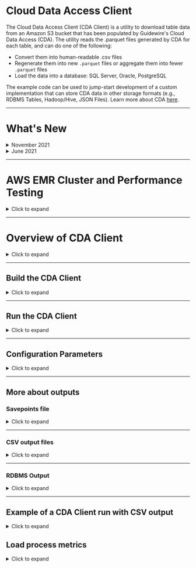 # Cloud Data Access Client

The Cloud Data Access Client (CDA Client) is a utility to download table data from an Amazon S3 bucket that has been populated by Guidewire's Cloud Data Access (CDA). The utility reads the .parquet files generated by CDA for each table, and can do one of the following:
- Convert them into human-readable .csv files
- Regenerate them into new `.parquet` files or aggregate them into fewer `.parquet` files
- Load the data into a database: SQL Server, Oracle, PostgreSQL

The example code can be used to jump-start development of a custom implementation that can store CDA data in other storage formats (e.g., RDBMS Tables, Hadoop/Hive, JSON Files).
Learn more about CDA [here](https://docs.guidewire.com/cloud/cda/banff/index.html).

- - - 
# What's New
<details>
<summary>November 2021</summary>
<dl><dt><tt>Spark JDBC Sink write for "RAW" data output</tt></dt>
<dd>Added a new class - SparkJDBCWriter - which extends JdbcOutputWriter.</dd>
<dd>This class implements the Spark JDBC sink write to the database, and provides significant performance improvements as compared to the prepared statements used in JdbcOutputWriter.</dd>
<dd>The df.collect() activity in JdbcOutputWriter was causing all data from the collapsed dataframe to be written to memory in the Driver node, causing out-of-memory errors for larger tables. This has been corrected.</dd>
</dl>
<dl><dt><tt>Additional config.yaml settings</tt></dt>
<dd>outputSettings | jdbcBatchSize - batch size of database writes - specific to JdbcOutputWriter Raw/Merged only</dd>
<dd>outputSettings | exportTarget - additional option - jdbc_v2 - used for new jdbc sink write to database</dd>
<dd>jdbcV2Connection - connection information for jdbc sink operation</dd>
<dd>performanceTuning | sparkMaster - set to 'local' for running local mode, or 'yarn' for running on EMR</dd>
</dl>
<dl><dt><tt>Items of note</tt></dt>
<dd>"RAW" and "MERGED" settings in config.yaml: when exportTarget is jdbc_v2, set both saveIntoJdbcRaw and saveIntoJdbcMerged to false</dd>
<dd>New "jdbc_v2" exportTarget setting ONLY writes out "RAW" data to the database connection. If "MERGED" data set is needed it will still use the prepared statements.</dd>
<dd>In the current code version, the new JDBC Sink write cannot be used if "MERGED" output is needed. Work is needed to make that an option.</dd>
<dd>When sparkMaster is set to 'yarn', additional performanceTuning options are ignored.</dd>
</dl>
</details>
<details>
<summary>June 2021</summary>
<dl><dt><tt>Jdbc "RAW" data output</tt></dt>
<dd>Added "gwcbi___operation" to the Primary Key constraint for all raw output tables. The Primary Key for RAW output tables is now ("id”, "gwcbi___seqval_hex", "gwcbi___operation").</dd>
<dd>Added Fingerprint and Timestamp folder columns to assist in troubleshooting – "gwcdac__fingerprintfolder" and "gwcdac__timestampfolder". This addition is a breaking change. RAW database structures will need to be cleared out and reloaded.</dd>
</dl>
<dl><dt><tt>Jdbc "MERGED" data output</tt></dt>
<dd>Added "gwcbi___seqval_hex" column to all tables. This addition is a breaking change. MERGED database structures will need to be cleared out and reloaded. The reason for the additional column – we cannot guarantee the order in which the transactions will show up, only that they will show up. The WHERE clause was expanded to make sure the update applied to the MERGED data is newer than the update already in place.</dd>
</dl>
<dl><dt><tt>Large text fields (length greater than 1333)</tt></dt>
<dd>Added a new parameter in the config.yaml file to specify width of large string columns. In the previous code base the larger string fields were hardcoded, and any time a new large string column was added, it required changes to the code and a rebuild.</dd>
<dd>The current known list of "table.column" values that need to be larger are in the sample.config.yaml at the root of the project. See important details in this document under the "Configuration Parameters" section.</dd>
</dl>
<dl><dt><tt>General changes</tt></dt>
<dd>Reorganized handling of internal column removal and addition. Most of this code is in TableReader.scala with additional references in JdbcOutputWriter.scala.</dd>
<dd>Filtered file pulls by *.parquet. Previously the code just looked for all files (*). In the Cortina CDA code release, a new folder is introduced in each timestamp folder - /cda. The introduction of the folder and files within caused errors that have now been fixed.</dd>
<dd>Corrected support for loading into a single database with multiple schemas. Some basic code fixes here, but necessary especially in PostgreSQL and Oracle.</dd>
<dd>Added support for out of range datetime values in the TimestampType fields for SQL Server. Previously, the Spark JDBC dialect code converted such data types to DATETIME. The data type is now forced to DATETIME2. This change is most likely to be a non-breaking change. Additional note: This will be corrected in the Spark libraries at some point - see GitHub link here https://github.com/apache/spark/pull/32655.</dd>
</dl>
</details>

- - - 
# AWS EMR Cluster and Performance Testing
<details>
<summary>Click to expand</summary>
Guidewire has completed some basic performance testing in AWS EMR. The test CDA instance used represented:

- a 4TB source database 
- with around 715 tables containing around 7B rows,
- resulting in about 350GB of parquet files
- each table represented had one Fingerprint folder and one Timestamp folder

- - - 
## EMR Cluster
### Hardware

- **Master Node** 
    - m5.xlarge, 4 vCore, 16 GiB memory, EBS only storage, EBS Storage:64 GiB
- **Core Node**
    - r5.2xlarge, 8 vCore, 64 GiB memory, EBS only storage, EBS Storage:256 GiB
- **Task Node**
    - m5.2xlarge, 8 vCore, 32 GiB memory, EBS only storage, EBS Storage:32 GiB

- - - 
### Performance Benchmarks
#### JDBC V2 Sink ("RAW" Mode only) + Serverless Aurora PostgreSQL

- **Number of tables** - ~715
- **Number of records** - ~7B
- **Spark Driver** - 3 cores, 8GB
- **Spark Executors** - x5, 2 cores 8GB each
- **maxResultSize** - 8GB
- **Database type** - Serverless
    - **ACUs** - 32-64
- **Load time** - 19 Hours

#### JDBC V2 Sink ("RAW" Mode only) + Aurora PostgreSQL on EC2

- **Number of tables** - ~715
- **Number of records** - ~7B
- **Spark Driver** - 3 cores, 8GB
- **Spark Executors** - x5, 2 cores 8GB each
- **maxResultSize** - 8GB
- **Database type** - EC2, Aurora PostgreSQL
    - **EC2 instance size** - db.r5.2xlarge
- **Load time** - 23 Hours
</details>

- - - 
# Overview of CDA Client
<details>
<summary>Click to expand</summary>
When converting CDA output to `.csv` files, the utility provides the schema for each table in a `schema.yaml` file, and can be configured to put these files into a local filesystem location or another Amazon S3 bucket. When writing to a database, the data can be loaded in "raw" format, with each insert/update/delete recorded from the source system database, or it can be merged into tables that more closely resemble the source system database.

The utility also resumes downloading from the point which it last read up to when rerun, so that new data in the source bucket can be read efficiently and incrementally over multiple runs.
- - - 
## IDE Setup
### Code Structure

- Written in Scala
- Main program starts in `gw.cda.api.CloudDataAccessClient`
- Config, SavePoints, Manifest, TableReader, OutputWriter
</details>

- - - 
## Build the CDA Client
<details>
<summary>Click to expand</summary>

1. Set up your IDE:
    - Use Java/JDK 8
    - Open project dir with IntelliJ
2. Download the CDA Client code.
3. Build by executing this command:
~~~~
./gradlew build
~~~~
4. **For Windows only, download additional utilities**: This utility uses Spark, which in turn uses Hadoop to interact with local filesystems. Hadoop requires an additional Windows library to function correctly with the Windows file system.

    1. Create a `bin` folder in the folder that contains the CDA Client JAR file.
    2. Download the winutils.exe file for Hadoop 2.7 and place it in `bin` folder
       (e.g., [winutils](https://github.com/cdarlint/winutils/tree/master/hadoop-2.7.7/bin)).
    3. Download and install this Visual C++ Redistributable package:
        - [Visual C++ 2010 Redistributable Package (x86)](http://www.microsoft.com/en-us/download/details.aspx?id=5555) if you're on a 32-bit machine
        - [Visual C++ 2010 Redistributable Package (x64)](http://www.microsoft.com/en-us/download/details.aspx?id=14632) if you're on a 64-bit machine.
    4. Before running the utility, set an additional environment variable named `HADOOP_HOME` to the system path to the folder which contains the "bin" folder that contains the winutils.exe executable.<p>For example, if the `winutils.exe` file is located at `C:\Users\myusername\Documents\cloud-data-access-client\bin\winutils.exe`, set the HADOOP_HOME variable as follows: </p>
~~~~
set HADOOP_HOME=C:\Users\myusername\Documents\cloud-data-access-client-demo
~~~~

For more info, see:
-  [Page at cwiki.apache.org](https://cwiki.apache.org/confluence/display/HADOOP2/WindowsProblems)
- [Page at answers.microsoft.com](https://answers.microsoft.com/en-us/insider/forum/insider_wintp-insider_repair/how-do-i-fix-this-error-msvcp100dll-is-missing/c167d686-044e-44ab-8e8f-968fac9525c5?auth=1)
</details>

- - - 
## Run the CDA Client
<details>
<summary>Click to expand</summary>

1. **Configure S3 authentication**: The utility requires AWS credentials to access the source S3 bucket that contains the table data (and optionally to write to a destination S3 bucket). These must be exported in the command line before running the program. For example, use this command after replacing `<secret key>`, `<access key>`, and `<region name>` with values from a user's credentials file located in `~/.aws/credentials`:
~~~~
export AWS_SECRET_ACCESS_KEY=<secret key> AWS_ACCESS_KEY_ID=<access key> AWS_REGION=<region name>
~~~~

- If you are using awscli with a credentials file and profiles, you will need to use the environment var `AWS_PROFILE`, instead of setting the keys directly. For example:
~~~~
export AWS_PROFILE=myProfile
~~~~
* More information can be found here for setting up [AWS Credentials](https://docs.aws.amazon.com/cli/latest/userguide/cli-chap-configure.html)

2. Download the sample configuration file from the Git repository folder `/src/test/resources/sample_config.yaml` and save under a new name such as `config.yaml`.
3. Configure the `config.yaml` file.
4. Run the utility by executing the jar from the command line with one of these commands:
   <ul><li>If you are running the CDA Client for the first time (without a `savepoints.json` file from a previous run) or have a large amount of data in the S3 bucket, both reading and writing can take a substantial amount of time depending on your machine. By default, the Java runtime environment [allocates a maximum of 1/4 of the computer's memory](https://docs.oracle.com/javase/8/docs/technotes/guides/vm/gc-ergonomics.html). It may be necessary to increase the memory available to the application for larger amounts of data. For example, run the client with an increased maximum memory allocation of 8 GB ("8g") with this command:
~~~~
java -Xmx8g -jar cloud-data-access-client-1.0.jar --configPath "config.yaml"
~~~~
</li>
<li>If you are downloading incremental changes, run the utility with this command, where the option <tt>--configPath</tt> or <tt>-c</tt> designates the path to the configuration file:
~~~~
java -jar cloud-data-access-client-1.0.jar --configPath "config.yaml"
~~~~
</li></ul>

- - -
### EMR Execution

- For execution on EMR, set the sparkMaster config option to 'yarn' (without the single quotes)
- Execution against spark-submit with various parameters (your own options may need to vary based on your cluster):
~~~  
spark-submit --deploy-mode cluster --class gw.cda.api.CloudDataAccessClient --jars s3://<cda-reader-jar> --master yarn --conf spark.yarn.maxAppAttempts=1 --conf spark.driver.cores=3 --conf spark.driver.memory=8G --conf spark.executor.instances=5 --conf spark.executor.cores=2 --conf spark.executor.memory=8G --conf spark.dynamicAllocation.enabled=false --conf spark.driver.maxResultSize=8G --conf "spark.driver.extraJavaOptions=-XX:+UseG1GC -XX:+UnlockDiagnosticVMOptions -XX:+G1SummarizeConcMark -XX:InitiatingHeapOccupancyPercent=35 -XX:OnOutOfMemoryError='kill -9 %p'" --conf "spark.executor.extraJavaOptions=-XX:+UseG1GC -XX:+UnlockDiagnosticVMOptions -XX:+G1SummarizeConcMark -XX:InitiatingHeapOccupancyPercent=35 -XX:OnOutOfMemoryError='kill -9 %p'" s3://<cda-reader-jar> -c s3://<config.yml>
~~~

- - -
### Tips

- NOTE: if tests fail due to a Spark error (something like a `BindException`),
  [see this link](https://stackoverflow.com/questions/34601554/mac-spark-shell-error-initializing-sparkcontext)
- For AWS credentials issues with Spark/Hadoop,
  [see this link](http://wrschneider.github.io/2019/02/02/spark-credentials-file.html)
- For using Scala test assertions,
  [see this link](http://www.scalatest.org/user_guide/using_matchers)
</details>

- - -
## Configuration Parameters
<details>
<summary>Click to expand</summary>
Configuration parameters are specified through a .yaml file (typically named config.yaml). 
   <p> </p>
<details>
<summary>Click to see the entire config.yaml file</summary>
<p> 
Config parameters are structured in the file as such:

~~~~
sourceLocation:
  bucketName: ...
  manifestKey: ...
outputLocation:
  path: ...
savepointsLocation:
  uri: ...
outputSettings:
  tablesToInclude: ...
  tablesToExclude: ...
  saveIntoJdbcRaw: ...
  saveIntoJdbcMerged: ...
  jdbcBatchSize: ...
  exportTarget: ...
  fileFormat: ...
  includeColumnNames: ...
  saveAsSingleFile: ...
  saveIntoTimestampDirectory: ...
  largeTextFields: ...
jdbcV2Connection:
  jdbcUsername: ...
  jdbcPassword: ...
  jdbcUrl: ...
  jdbcSchema: ...
  jdbcSaveMode: ... 
jdbcConnectionRaw:
  jdbcUsername: ...
  jdbcPassword: ...
  jdbcUrl: ...
  jdbcSchema: ...
  jdbcSaveMode: ...  
jdbcConnectionMerged:
  jdbcUsername: ...
  jdbcPassword: ...
  jdbcUrl: ...
  jdbcSchema: ...
  jdbcApplyLastestUpdatesOnly: ...
performanceTuning:
  sparkMaster: ...
  numberOfJobsInParallelMaxCount: ...
  numberOfThreadsPerJob: ...
sparkTuning:
  maxResultSize: ...
  driverMemory: ...
  executorMemory: ...
metricsSettings:
  batchMetricsValidationEnabled: ...
  ignoreBatchMetricsErrors: ...
  updateMismatchWarningsEnabled: ...
  logUnaffectedUpdates: ...
  sinkSettings:
    ...
sparkSettings:
   ...        
connectionPoolSettings:
  maximumPoolSize: ...
~~~~

</p>
</details>
<p></p>
<dl>

<dt><tt>sourceLocation</tt></dt>
<dd>Contains the following parameters about the location of the S3 bucket and the manifest.json file:
<dl><dt><tt>bucketName</tt></dt>
<dd>Name of the source S3 bucket to download data from.</dd>
<dt><tt>manifestKey</tt></dt>
<dd>Path to the manifest.json file in the source bucket, from which the utility reads information about each table. For example, <tt>CDA/manifest.json</tt>. By default, CDA creates the manifest.json file at the same level as table-specific folders in S3 bucket.</dd> </dl></dd>
<dt><tt>outputLocation</tt></dt>
<dd>
<dl>
<dt><tt>path</tt></dt>
<dd>Local file system directory to which the csv files will be written. The directory must exist in the local filesystem before the utility can write to it. To write the CSV's to a S3 bucket, simply replace the path with a valid s3 url (e.g. <tt>s3://example-bucket/cda_client_output</tt>). The utility uses the same AWS credentials for reading from the source bucket and for writing to the destination bucket.</dd>
</dl></dd>

<dt><tt>savepointsLocation</tt></dt>
<dd>
<dl><dt><tt>uri</tt></dt>
<dd>Local filesystem directory where the savepoints.json file exists. For more information on this file, see the "Savepoints file" section below.</dd></dl></dd>

<dt><tt>metricsSettings</tt></dt>
<dd>
<dl><dt><tt>sinkSettings</tt></dt>
<dd>Configuration properties for the Spark metrics system. Settings are being passed though to Spark config with the metrics prefix. More information about available settings can be found under https://spark.apache.org/docs/3.3.1/monitoring.html.</dd></dl>
<dl><dt><tt>batchMetricsValidationEnabled</tt></dt>
<dd>Enable fetching batch-metrics.json based metrics and compare batch-metrics with update results.</dd></dl>
<dl><dt><tt>ignoreBatchMetricsErrors</tt></dt>
<dd>Ignore errors while fetching or processing batch-metrics.json based metrics. Processing continues in case an error occurs while processing the batch-metrics; errors are logged only if enabled. Default: true</dd></dl>
<dl><dt><tt>updateMismatchWarningsEnabled</tt></dt>
<dd>If enabled, warnings about mismatches between statement count vs affected row count are shown. Default: true</dd></dl>
<dl><dt><tt>logUnaffectedUpdates</tt></dt>
<dd>If enabled, a warning message is logged for every statement that does not affect/update a row in the database. Default: true</dd></dl>
</dd>

<dt><tt>sparkSettings</tt></dt>
<dd>
<dl><dd>Configuration properties for the Spark. Properties are passed through to Spark and override any existing configuration with the same key.</dd></dl>
</dd>

<dt><tt>connectionPoolSettings</tt></dt>
<dd>All connection pool settings are optional. Connection pooling applis to merged JDBC connections only.</dd>
<dd>
<dl><dt><tt>connectionTimeout</tt></dt>
<dd>This property controls the maximum number of milliseconds that a client (that's you) will wait for a connection from the pool. If this time is exceeded without a connection becoming available, a SQLException will be thrown. Lowest acceptable connection timeout is 250 ms. Default: 30000 (30 seconds)</dd></dl>
<dl><dt><tt>idleTimeout</tt></dt>
<dd>This property controls the maximum amount of time that a connection is allowed to sit idle in the pool. This setting only applies when minimumIdle is defined to be less than maximumPoolSize. Idle connections will not be retired once the pool reaches minimumIdle connections. Whether a connection is retired as idle or not is subject to a maximum variation of +30 seconds, and average variation of +15 seconds. A connection will never be retired as idle before this timeout. A value of 0 means that idle connections are never removed from the pool. The minimum allowed value is 10000ms (10 seconds). Default: 600000 (10 minutes)</dd></dl>
<dl><dt><tt>keepaliveTime</tt></dt>
<dd>This property controls how frequently HikariCP will attempt to keep a connection alive, in order to prevent it from being timed out by the database or network infrastructure. This value must be less than the maxLifetime value. A "keepalive" will only occur on an idle connection. When the time arrives for a "keepalive" against a given connection, that connection will be removed from the pool, "pinged", and then returned to the pool. The 'ping' is one of either: invocation of the JDBC4 isValid() method, or execution of the connectionTestQuery. Typically, the duration out-of-the-pool should be measured in single digit milliseconds or even sub-millisecond, and therefore should have little or no noticeable performance impact. The minimum allowed value is 30000ms (30 seconds), but a value in the range of minutes is most desirable. Default: 0 (disabled)</dd></dl>
<dl><dt><tt>maxLifetime</tt></dt>
<dd>This property controls the maximum lifetime of a connection in the pool. An in-use connection will never be retired, only when it is closed will it then be removed. On a connection-by-connection basis, minor negative attenuation is applied to avoid mass-extinction in the pool. We strongly recommend setting this value, and it should be several seconds shorter than any database or infrastructure imposed connection time limit. A value of 0 indicates no maximum lifetime (infinite lifetime), subject of course to the idleTimeout setting. The minimum allowed value is 30000ms (30 seconds). Default: 1800000 (30 minutes)</dd></dl>
<dl><dt><tt>connectionTestQuery</tt></dt>
<dd>If your driver supports JDBC4 we strongly recommend not setting this property. This is for "legacy" drivers that do not support the JDBC4 Connection.isValid() API. This is the query that will be executed just before a connection is given to you from the pool to validate that the connection to the database is still alive. Again, try running the pool without this property, HikariCP will log an error if your driver is not JDBC4 compliant to let you know. Default: none</dd></dl>
<dl><dt><tt>minimumIdle</tt></dt>
<dd>This property controls the minimum number of idle connections that HikariCP tries to maintain in the pool. If the idle connections dip below this value and total connections in the pool are less than maximumPoolSize, HikariCP will make a best effort to add additional connections quickly and efficiently. However, for maximum performance and responsiveness to spike demands, we recommend not setting this value and instead allowing HikariCP to act as a fixed size connection pool. Default: same as maximumPoolSize</dd></dl>
<dl><dt><tt>maximumPoolSize</tt></dt>
<dd>This property controls the maximum size that the pool is allowed to reach, including both idle and in-use connections. Basically this value will determine the maximum number of actual connections to the database backend. A reasonable value for this is best determined by your execution environment. When the pool reaches this size, and no idle connections are available, calls to getConnection() will block for up to connectionTimeout milliseconds before timing out. Please read about pool sizing. The pool needs to large enough to supply connections to all parallel jobs. Default: 10</dd></dl>
<dl><dt><tt>connectionInitSql</tt></dt>
<dd>This property sets a SQL statement that will be executed after every new connection creation before adding it to the pool. If this SQL is not valid or throws an exception, it will be treated as a connection failure and the standard retry logic will be followed. Default: none</dd></dl>
<dl><dt><tt>transactionIsolation</tt></dt>
<dd>This property controls the default transaction isolation level of connections returned from the pool. If this property is not specified, the default transaction isolation level defined by the JDBC driver is used. Only use this property if you have specific isolation requirements that are common for all queries. The value of this property is the constant name from the Connection class such as TRANSACTION_READ_COMMITTED, TRANSACTION_REPEATABLE_READ, etc. Default: driver default</dd></dl>
<dl><dt><tt>cachePrepStmts</tt></dt>
<dd>Controls if the prepared statement cache of the JDBC driver is activated.</dd></dl>
<dl><dt><tt>prepStmtCacheSize</tt></dt>
<dd>Controls the prepared statement cache size. Default: 250</dd></dl>
<dl><dt><tt>prepStmtCacheSqlLimit</tt></dt>
<dd>Controls the prepared state cache limit. Default: 2048</dd></dl>
</dd>

<dt><tt>outputSettings</tt></dt>
<dd>
<dl><dt><tt>tablesToInclude</tt></dt>
<dd>(Should be blank by default)</dd><dd> A comma delimited list of tables to include. Leave blank or omit to include all tables in the output.  This is for testing or troubleshooting purposes only. In a Production environment there should be no values here. It is for loading one or more tables to test connectivity, reviewing individual tables in a testing scenario.</dd></dl>
<dl><dt><tt>tablesToExclude</tt></dt>
<dd>(Should be blank by default)</dd><dd> A comma delimited list of tables to exclude. Leave blank or omit to include all tables in the output.  This is for testing or troubleshooting purposes only. In a Production environment there should be no values here. It is for loading one or more tables to test connectivity, reviewing individual tables in a testing scenario.</dd></dl>
<dt><tt>saveIntoJdbcRaw</tt></dt>
<dd>Boolean (defaults to false)</dd><dd>Should be "true" to write data to a database in Raw format (all activities and operations included in the output). </dd>
<dt><tt>saveIntoJdbcMerged</tt></dt>
<dd>boolean (defaults to false)</dd><dd>Should be "true" to write data to a database in Merged format (more closely representing the source system data). </dd>
<dt><tt>jdbcBatchSize</tt></dt>
<dd>long (defaults to 5000)</dd><dd>DB transaction batch size. This parameter is used only with JDBC Raw and Merged mode.</dd>
<dt><tt>exportTarget</tt></dt>
<dd>(defaults to file)</dd><dd>Available export targets are <tt>file</tt> and <tt>jdbc</tt>.</dd>
<dt><tt>fileFormat</tt></dt>
<dd>(defaults to csv)</dd><dd>Available output formats are .csv and .parquet.</dd>
<dt><tt>includeColumnNames</tt></dt>
<dd>Boolean (defaults to false)</dd><dd>Should be "true" to include a row of column names at the top of the csv file for each table, and "false" for no header row.</dd>
<dt><tt>saveAsSingleFile</tt></dt>
<dd>Boolean (defaults to false)</dd><dd>Should be "true" for writing out a single file (.csv or .parquet) per table, and "false" to have multiple/smaller files be written based on SPARK partitioning.</dd>
<dt><tt>saveIntoTimestampDirectory</tt></dt>
<dd>Boolean (defaults to false)</dd><dd>Should be "true" to save the CSV files into a directory with savepoint timestamp (/outputLocation/path/table/timestamp/*.csv), and "false" to save directly into the table directory (/outputLocation/path/table/*.csv).</dd>
<dt><tt>largeTextFields</tt></dt>
<dd>A comma delimited list of <tt>table.column</tt> columns in your target database that can have very large strings and that must allow max length varchar types.</dd>
<dd>If tables in this list does not exist, CDA Client will create the columns in the list with max length varchar based on target database platform.</dd> 
<dd>If table already exists in the target database, you must also manually ALTER TABLE to expand the column length. Length values you add **must** expand sufficiently for code to pick up the changes and process properly. You **must** use the following length values based on the database type:<dl>
<dt>For Microsoft SQL Server</dt>
<dd>
ALTER TABLE [table]
ALTER COLUMN [column] VARCHAR(MAX) </dd>
<dt>For PostgreSQL</dt>
<dd>
ALTER TABLE [table]
ALTER COLUMN [column] VARCHAR</dd>
<dt>For Oracle</dt>
<dd>
ALTER TABLE [table]
ALTER COLUMN [column] VARCHAR2(32767) // requires MAX_STRING_SIZE Oracle parameter to be set to EXTENDED. </dd>
</dl>  </dd>


<dd>The following lists known <tt>table.column</tt> values that require "largeTextFields" inclusion. Before you run CDA Client, add this list to the configuration file:  
      cc_outboundrecord.content, cc_contactorigvalue.origval, pc_diagratingworksheet.diagnosticcapture, cc_note.body, bc_statementbilledworkitem.exception, bc_invoicebilledworkitem.exception, pc_outboundrecord.content, pc_datachange.externalreference, pc_datachange.gosu, bc_workflowworkitem.exception</dd>

</dl>

<dt><tt>jdbcV2Connection</tt></dt>
<dd>Optional section
<dl><dt><tt>jdbcUsername</tt></dt>
<dd>User name used to connect to the database. Can be a placeholder value if using windows authentication for database connectivity. </dd>
<dt><tt>jdbcPassword</tt></dt>
<dd>Password used to connect to the database. Can be a placeholder value if using windows authentication for database connectivity.  </dd>
<dt><tt>jdbcUrl</tt></dt>
<dd>Connection string for database connectivity. </dd>
<dt><tt>jdbcSchema</tt></dt>
<dd>Database schema owner designation for tables written to the database. i.e. - 'dbo' is the default for SQL Server, 'public' is the default for PostgreSQL.</dd>
<dt><tt>jdbcSaveMode</tt></dt>
<dd>(defaults to append)</dd><dd>Values <tt>overwrite</tt> or <tt>append</tt>. Recommended to use 'overwrite' when running bulk load else use 'append'. </dd></dl></dd>

<dt><tt>jdbcConnectionRaw</tt></dt>
<dd>Optional section
<dl><dt><tt>jdbcUsername</tt></dt>
<dd>User name used to connect to the database. Can be a placeholder value if using windows authentication for database connectivity. </dd>
<dt><tt>jdbcPassword</tt></dt>
<dd>Password used to connect to the database. Can be a placeholder value if using windows authentication for database connectivity.  </dd>
<dt><tt>jdbcUrl</tt></dt>
<dd>Connection string for database connectivity. </dd>
<dt><tt>jdbcSchema</tt></dt>
<dd>Database schema owner designation for tables written to the database. i.e. - 'dbo' is the default for SQL Server, 'public' is the default for PostgreSQL.</dd>
<dt><tt>jdbcSaveMode</tt></dt>
<dd>(defaults to append)</dd><dd>Values <tt>overwrite</tt> or <tt>append</tt>. When saveIntoJdbcMerged is true, savemode is not relavant. </dd></dl></dd>

<dt><tt>jdbcConnectionMerged</tt></dt>
<dd>Optional section
<dl><dt><tt>jdbcUsername</tt></dt>
<dd>User name used to connect to the database. Can be a placeholder value if using windows authentication for database connectivity. </dd>
<dt><tt>jdbcPassword</tt></dt>
<dd>Password used to connect to the database. Can be a placeholder value if using windows authentication for database connectivity.  </dd>
<dt><tt>jdbcUrl</tt></dt>
<dd>Connection string for database connectivity. </dd>
<dt><tt>jdbcSchema</tt></dt>
<dd>Database schema owner designation for tables written to the database. i.e. - 'dbo' is the default for SQL Server, 'public' is the default for PostgreSQL.</dd>
<dt><tt>jdbcApplyLatestUpdatesOnly</tt></dt>
<dd>Boolean (defaults to false)</dd><dd>Should be "true" for applying the latest version of a record for a given table. "false" will process all the activities for a record in the order they occurred. for CDC processing, the most recent entry for a given record is the current state of that record. this option allows the application of only that most recent activity and version of the record.</dd>
</dl></dd>

<dt><tt>performanceTuning</tt></dt>
<dd>Optional section
<dl><dt><tt>sparkMaster</tt></dt>
<dd>(defaults to 'local')</dd><dd>Values <tt>local</tt> or <tt>yarn</tt>. Use 'yarn' when running the application on AWS EMR else use 'local'. </dd></dl></dd>
<dl><dt><tt>numberOfJobsInParallelMaxCount</tt></dt>
<dd>Integer - defaults to the number of processors on your machine</dd><dd>Depending on your machine/network, you can go to about 2 times that to get more concurrency.</dd>
<dt><tt>numberOfThreadsPerJob</tt></dt>
<dd>integer - defaults to 10</dd><dd>This allows for parallel parquet file downloads while processing a given table.</dd></dl></dd>

<dt><tt>sparkTuning</tt></dt>
<dd>Optional section
<dl><dt><tt>maxResultSize</tt></dt>
<dd>See <a href="https://spark.apache.org/docs/latest/configuration.html#application-properties">spark.driver.maxResultSize</a>. The CDA client places no limit on this by default, so you usually don't have to touch it.</dd>
<dt><tt>driverMemory</tt></dt>
<dd>See <a href="https://spark.apache.org/docs/latest/configuration.html#application-properties">spark.driver.memory</a>. Set this to a large value for better performance.</dd>
<dt><tt>executorMemory</tt></dt>
<dd>See <a href="https://spark.apache.org/docs/latest/configuration.html#application-properties">spark.executor.memory</a>.</dd>
</dl></dd>


`Warning: Boolean parameters default to "false" if they are not set.`
</details>

- - - 
## More about outputs
### Savepoints file
<details>
<summary>Click to expand</summary>
The CDA Client creates a savepoints.json file to keep track of the last batch of table data which the utility has successfully read and written. An example of a savepoints file's contents:

~~~~
{ 
  "taccounttransaction": "1562112543749", 
  "taccount": "1562112543749", 
  "note": "1562112543749", 
  "taccountlineitem": "1562112543749", 
  "taccttxnhistory": "1562112543749", 
  "history": "1562112543749" 
}
~~~~

In the source location, each table has a corresponding timestamp. Each table's timestamp corresponds to the timestamped subfolder in the source destination bucket for when it was written by CDA. For example:
~~~~
/history
  /1562111987488 (timestamped subfolder)
    x.parquet
    y.parquet
  /1562112022178
    z.parquet
  ...
~~~~

The utility creates a savepoints file if run initially without any pre-existing savepoints file, during which the utility will consume all available data in the source bucket.

The CDA client uses the CDA writer's manifest.json file to determine which timestamp directories are eligible for copying.  For example, if source bucket data exists, but its timestamp has not been persisted by the CDA writer to the manifest.json file, this data will not be copied by the CDA client, since it is considered uncommitted.

Each time the utility runs, the utility derives a time range (for each table) of timestampOfLastSavePoint to timestampInManifestJsonFile to determine the files to copy.

There can be multiple source files (based on the multiple timestamp directories), and we will combine them all into 1 CSV when writing the output file.  This will happen since the CDA Writer is writing continuously, which results in a new timestamp directory say every few minutes, but the CDA client may only run once daily.  All new timestamp directories (since the last savepoint) will get copied into the 1 CSV file.

To re-run the utility to re-copy all data in the source bucket, simply delete the savepoints file.  Dont forget to first clean your output location in this case.

Each time a table has been copied (read/written) the savepoints file will be updated.  This allows you to stop the utility in the middle while running.  In this case, we recommend looking at the in-flight table copy/jobs output directories before re-starting again.

A note about the savepoints file:  The ability to save to "Raw" database tables, and "Merged" database tables at the same time is allowed. However, only one savepoints file is written per instance of the client application.  If either of the output methods fail, the savepoints data will not be written for the table that fails.
</details>

- - -
### CSV output files
<details>
<summary>Click to expand</summary>
The utility writes CSV files to the configured location directory.

The names of these files are randomly generated by the SPARK partition, and look like "part-00000-216b8c03-8c73-47ca-bcb6-0d38aef6be37-c000.csv".  The name does not reflect any chronological importance.  So running the utility over the same data will result in different filenames.  This is why we recommend using the setting "saveIntoTimestampDirectory" to help differentiate data files.

If you set saveAsSingleFileCSV=false, you will get multiple files, they will all be prefixed with "part-00000", "part-00001", "part-00002", etc.
</details>

- - -
### RDBMS Output
<details>
<summary>Click to expand</summary>
Output to standard RDBMS platforms allows for two options: "Raw" and "Merged".

"Raw" output maintains all activities and transactions as seen in the CSV files output. Each Insert, Update, and Delete activity recorded are included in the "Raw" database output, along with the gwcbi___* columns indicating the sequence and operations.

"Merged" output merges the activities of a given record down to a view of the record as it looked at a point in time in the source system database. Instead of inserting each activity, only the latest version of the record exists, making it appear more like the source system database table it represents.

Database permissions for the account running the application _must_ include:
- CREATE TABLE
- ALTER TABLE
- INSERT
- UPDATE
- DELETE

- - -
#### **RDBMS - Column Exclusions**
This version of the CDA Client excludes certain data types that contain compound attributes due to an inability to properly insert the data into the database.

The current exclusions include columns with these words in the column name:
- spatial
- textdata

- - -
#### **RDBMS - Table changes**

This version of the client application supports Limited programmatic table definition changes. If a parquet file structure changes - i.e. - columns have been added in the underlying source system for that table - the application will automatically add any new columns to the existing table via ALTER TABLE statements.

To accomplish this, the ability to run in parallel for fingerprint folders for any given table has been turned off. If there are multiple fingerprint folders in a given load for a given table, only the earliest fingerprint folder will be processed during that run. Additional fingerprint folders will be picked up in subsequent loads.

The application generates a _cdawarnings.log_ log file in the application root directory when:
- Errors are encountered
- A table has multiple fingerprint folders to load, requiring multiple job runs to process them
- ALTER TABLE statements have been executed - the Success or Failure of the execution of those statements and the statement that was generated and executed due to table schema changes will be listed
</details>

- - -
## Example of a CDA Client run with CSV output
<details>
<summary>Click to expand</summary>

The source bucket is called cda-client-test. Its contents under the directory CDA/SQL include the folder containing the files for each table, as well as the manifest.json file.

![S3 Sample Structure](./images/cda_client_s3_structure.png)

Thus the source bucket as well as the manifest.json location should be configured in the config.yaml file as such:
`
sourceLocation:
  bucketName: cda-client-test
  manifestKey: CDA/SQL/manifest.json
`


In the local filesystem, the client jar and config.yaml file exist in the current directory, along with a directory in which to contain the .csv outputs:
~~~~
cloud-data-access-client-1.0.jar
config.yaml
cda_client_output/
~~~~


As a result the config.yaml is configured as such. I'm designating the savepoints file to also be stored in the cda_client_output directory. Here we are also specifying not to include column names in the output csv:
~~~~
outputLocation:
  path: cda_client_output
savepointsLocation:
  uri: file://cda_client_output
outputSettings:
  includeColumnNames: false
  saveAsSingleFileCSV: true
  saveIntoTimestampDirectory: false
~~~~


After exporting my S3 credentials, I run the jar from the current directory with the command

~~~~
java -jar cloud-data-access-client-1.0.jar -c "config.yaml"
~~~~


After the CDA Client completes writing, the contents of cda_client_output looks like so:

![Sample Output](./images/cda_client_sample_output.png)

Each table has a corresponding folder. The .csv file in a folder contains the table's data, and the schema.yaml contains information about the columns, namely the name, dataType, and nullable boolean for each column.

When rerunning the utility, the client will resume from the savepoints written in the savepoints.json file from the previous. The existing .csv file is deleted, and a new .csv file containing new data will be written in its place.
</details>

## Load process metrics
<details>
<summary>Click to expand</summary>

###Connection pool metrics
The merged connection pool also exports metrics, more details can be found [here](https://github.com/brettwooldridge/HikariCP/wiki/Dropwizard-Metrics).

| Metric | Description |
|--------|-------------|
| merged_connection.pool.Wait | A Timer instance collecting how long requesting threads to getConnection() are waiting for a connection (or timeout exception) from the pool. |
| merged_connection.pool.Usage | A Histogram instance collecting how long each connection is used before being returned to the pool. This is the "out of pool" or "in-use" time. |
| merged_connection.pool.TotalConnections | A CachedGauge, refreshed on demand at 1 second resolution, indicating the total number of connections in the pool. |
| merged_connection.pool.IdleConnections | A CachedGauge, refreshed on demand at 1 second resolution, indicating the number of idle connections in the pool. |
| merged_connection.pool.ActiveConnections | A CachedGauge, refreshed on demand at 1 second resolution, indicating the number of active (in-use) connections in the pool. |
| merged_connection.pool.PendingConnections | A CachedGauge, refreshed on demand at 1 second resolution, indicating the number of threads awaiting connections from the pool. |

###CDA load process metrics

The CDA client produces a number of metrics that are specific for the CDA "merged" data load process. For more information on the metrics types, see the [Dropwizard Metrics](https://metrics.dropwizard.io) documentation.

| Metric | Type | Description |
|--------|------|-------------|
| ReaderMetrics.batch_metrics.dropped_count | Counter | Counter for all "dropped" record counts from any batch-metrics.json that is being processed. |
| ReaderMetrics.batch_metrics.read_count | Counter | Counter for all "read" record counts from any batch-metrics.json that is being processed. |
| ReaderMetrics.batch_metrics.read_error_count | Counter | Counts the number of errors while fetching batch-metrics.json from S3. |
| ReaderMetrics.batch_metrics.written_count | Counter | Counter for all "written" record counts from any batch-metrics.json that is being processed. |
| ReaderMetrics.data.read_error_count | Counter | Counts the number of errors while fetching data from S3. |
| ReaderMetrics.manifest.table_count | Histogram  | Histogram of number of tables found in the manifest. |
| ReaderMetrics.table.processing_time_ms | Histogram | Histogram of processing time for entire tables in ms. |
| ReaderMetrics.timestamp_folder.fetch_time_ms | Histogram | Time it takes to construct a dataframe for all Parquet files within a timestamp folder. |
| ReaderMetrics.timestamp_folder.write_time_ms | Histogram | Time it takes to write records for a single timestamp folder. |
| MergedJDBCMetrics.affected_rows.delete_mismatches | Histogram | Histogram of mismatches between executed update statements and affected rows in the database. A positive value indicates that more statements were executed than rows updated, a negative value indicates that more rows were updated than statements executed. |
| MergedJDBCMetrics.affected_rows.insert_mismatches | Histogram | Histogram of mismatches between executed insert statements and affected rows in the database. A positive value indicates that more statements were executed than rows updated, a negative value indicates that more rows were updated than statements executed. |
| MergedJDBCMetrics.affected_rows.update_mismatches | Histogram | Histogram of mismatches between executed update statements and affected rows in the database. A positive value indicates that more statements were executed than rows updated, a negative value indicates that more rows were updated than statements executed. |
| MergedJDBCMetrics.batch_metrics.mismatched_rows | Histogram | Histogram of mismatches between batch-metrics.json and executed updates in a table timestamp folder. A positive value indicates that more updates were expected by the batch-metrics.json than rows updated, a negative value indicates that more rows were updated than expected by the batch-metrics.json. |
| MergedJDBCMetrics.batch_metrics.mismatched_timestamp_folder_count | Counter | A counter for the number of table timestamp folders with batch-metrics.json row update count mismatches. |
| MergedJDBCMetrics.batch_size | Histogram | Number of statements in executed JDBC batches. |
| MergedJDBCMetrics.data.write_error_count | Counter | Counts the number of errors while updating the database. |
| MergedJDBCMetrics.rows.deleted_count | Counter | Counts the number of rows that are effected in the database by executed delete statements. |
| MergedJDBCMetrics.rows.inserted_count | Counter | Counts the number of rows that are effected in the database by executed insert statements. |
| MergedJDBCMetrics.rows.updated_count | Counter | Counts the number of rows that are effected in the database by executed update statements. |
| MergedJDBCMetrics.statements.alter_count | Counter | Counts the number of alter statements that are executed. |
| MergedJDBCMetrics.statements.create_count | Counter | Counts the number of create table statements that are executed. |
| MergedJDBCMetrics.statements.delete_count | Counter | Counts the number of delete statements that are executed. |
| MergedJDBCMetrics.statements.insert_count | Counter | Counts the number of insert statements that are executed. |
| MergedJDBCMetrics.statements.update_count | Counter | Counts the number of update statements that are executed. |
| MergedJDBCMetrics.timestamp_folder.record_count | Histogram | Number of records within timestamp folders. |

</details>